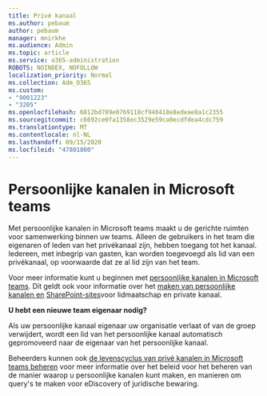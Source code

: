 ```yaml
---
title: Privé kanaal
ms.author: pebaum
author: pebaum
manager: mnirkhe
ms.audience: Admin
ms.topic: article
ms.service: o365-administration
ROBOTS: NOINDEX, NOFOLLOW
localization_priority: Normal
ms.collection: Adm_O365
ms.custom:
- "9001223"
- "3205"
ms.openlocfilehash: 6812bd789e0769118cf940418e8edeae8a1c2355
ms.sourcegitcommit: c6692ce0fa1358ec3529e59ca0ecdfdea4cdc759
ms.translationtype: MT
ms.contentlocale: nl-NL
ms.lasthandoff: 09/15/2020
ms.locfileid: "47801800"
---
```

# <a name="private-channels-in-microsoft-teams"></a>Persoonlijke kanalen in Microsoft teams

Met persoonlijke kanalen in Microsoft teams maakt u de gerichte ruimten voor samenwerking binnen uw teams. Alleen de gebruikers in het team die eigenaren of leden van het privékanaal zijn, hebben toegang tot het kanaal. Iedereen, met inbegrip van gasten, kan worden toegevoegd als lid van een privékanaal, op voorwaarde dat ze al lid zijn van het team.

Voor meer informatie kunt u beginnen met [persoonlijke kanalen in Microsoft teams](https://docs.microsoft.com/MicrosoftTeams/private-channels). Dit geldt ook voor informatie over het [maken van persoonlijke kanalen en](https://docs.microsoft.com/MicrosoftTeams/private-channels#private-channel-creation-and-membership) [SharePoint-sites](https://docs.microsoft.com/MicrosoftTeams/private-channels#private-channel-sharepoint-sites)voor lidmaatschap en private kanaal.

**U hebt een nieuwe team eigenaar nodig?**

Als uw persoonlijke kanaal eigenaar uw organisatie verlaat of van de groep verwijdert, wordt een lid van het persoonlijke kanaal automatisch gepromoveerd naar de eigenaar van het persoonlijke kanaal.

Beheerders kunnen ook [de levenscyclus van privé kanalen in Microsoft teams beheren](https://docs.microsoft.com/MicrosoftTeams/private-channels-life-cycle-management) voor meer informatie over het beleid voor het beheren van de manier waarop u persoonlijke kanalen kunt maken, en manieren om query's te maken voor eDiscovery of juridische bewaring.
